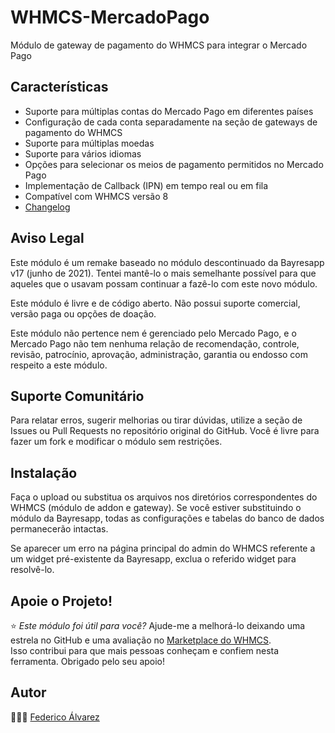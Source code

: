 # WHMCS-MercadoPago

Módulo de gateway de pagamento do WHMCS para integrar o Mercado Pago

## Características

  - Suporte para múltiplas contas do Mercado Pago em diferentes países
  - Configuração de cada conta separadamente na seção de gateways de pagamento do WHMCS
  - Suporte para múltiplas moedas
  - Suporte para vários idiomas
  - Opções para selecionar os meios de pagamento permitidos no Mercado Pago
  - Implementação de Callback (IPN) em tempo real ou em fila
  - Compatível com WHMCS versão 8
  - [Changelog](https://github.com/fedealvz/WHMCS-MercadoPago/releases)

## Aviso Legal

Este módulo é um remake baseado no módulo descontinuado da Bayresapp v17 (junho de 2021). Tentei mantê-lo o mais semelhante possível para que aqueles que o usavam possam continuar a fazê-lo com este novo módulo.

Este módulo é livre e de código aberto. Não possui suporte comercial, versão paga ou opções de doação.

Este módulo não pertence nem é gerenciado pelo Mercado Pago, e o Mercado Pago não tem nenhuma relação de recomendação, controle, revisão, patrocínio, aprovação, administração, garantia ou endosso com respeito a este módulo.

## Suporte Comunitário

Para relatar erros, sugerir melhorias ou tirar dúvidas, utilize a seção de Issues ou Pull Requests no repositório original do GitHub. Você é livre para fazer um fork e modificar o módulo sem restrições.

## Instalação

Faça o upload ou substitua os arquivos nos diretórios correspondentes do WHMCS (módulo de addon e gateway). Se você estiver substituindo o módulo da Bayresapp, todas as configurações e tabelas do banco de dados permanecerão intactas.

Se aparecer um erro na página principal do admin do WHMCS referente a um widget pré-existente da Bayresapp, exclua o referido widget para resolvê-lo.

## Apoie o Projeto\!

⭐️ *Este módulo foi útil para você?* Ajude-me a melhorá-lo deixando uma estrela no GitHub e uma avaliação no [Marketplace do WHMCS](https://marketplace.whmcs.com/product/6720-mercadopago-gateway#reviews).</br> Isso contribui para que mais pessoas conheçam e confiem nesta ferramenta. Obrigado pelo seu apoio\!

## Autor

👨🏼‍💻️ [Federico Álvarez](https://federicoalvarez.net)

